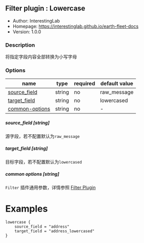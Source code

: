## Filter plugin : Lowercase

* Author: InterestingLab
* Homepage: https://interestinglab.github.io/earth-fleet-docs
* Version: 1.0.0

### Description

将指定字段内容全部转换为小写字母

### Options

| name | type | required | default value |
| --- | --- | --- | --- |
| [source_field](#source_field-string) | string | no | raw_message |
| [target_field](#target_field-string) | string | no | lowercased |
| [common-options](#common-options-string)| string | no | - |


##### source_field [string]

源字段，若不配置默认为`raw_message`

##### target_field [string]

目标字段，若不配置默认为`lowercased`

##### common options [string]

`Filter` 插件通用参数，详情参照 [Filter Plugin](/zh-cn/v1/configuration/filter-plugin)


# Examples

```
lowercase {
    source_field = "address"
    target_field = "address_lowercased"
}
```
